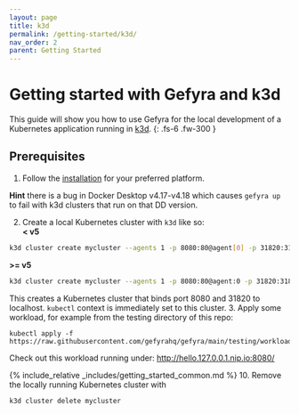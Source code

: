 ```yaml
---
layout: page
title: k3d
permalink: /getting-started/k3d/
nav_order: 2
parent: Getting Started
---
```

# Getting started with Gefyra and k3d
This guide will show you how to use Gefyra for the local development of a Kubernetes application running in [k3d](https://k3d.io/).
{: .fs-6 .fw-300 }

## Prerequisites
1. Follow the [installation](https://gefyra.dev/installation) for your preferred platform.

**Hint** there is a bug in Docker Desktop v4.17-v4.18 which causes `gefyra up` to fail with k3d clusters that run on that DD version.

2. Create a local Kubernetes cluster with `k3d` like so:    
**< v5** 
```sh
k3d cluster create mycluster --agents 1 -p 8080:80@agent[0] -p 31820:31820/UDP@agent[0]
```
**>= v5** 
```sh
k3d cluster create mycluster --agents 1 -p 8080:80@agent:0 -p 31820:31820/UDP@agent:0
```
This creates a Kubernetes cluster that binds port 8080 and 31820 to localhost. `kubectl` context is immediately set to this cluster.
3. Apply some workload, for example from the testing directory of this repo:  
```
kubectl apply -f https://raw.githubusercontent.com/gefyrahq/gefyra/main/testing/workloads/hello.yaml
```
Check out this workload running under: http://hello.127.0.0.1.nip.io:8080/

{% include_relative _includes/getting_started_common.md %}
10. Remove the locally running Kubernetes cluster with 
```sh
k3d cluster delete mycluster
```